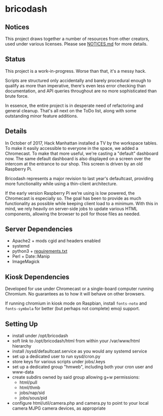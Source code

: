 # bricodash

## Notices

This project draws together a number of resources from other creators,
used under various licenses. Please see [NOTICES.md](NOTICES.md) for
more details.


## Status

This project is a work-in-progress. Worse than that, it's a messy hack.

Scripts are structured only accidentally and barely procedural enough to
qualify as more than imperative, there's even less error checking than
documentation, and API queries throughout are no more sophisticated than
brute force.

In essence, the entire project is in desperate need of refactoring and
general cleanup. That's all next on the ToDo list,
along with some outstanding minor feature additions.

## Details

In October of 2017, Hack Manhattan installed a TV by the workspace tables.
To make it easily accessible to everyone in the space, we added a Chromecast.
To make that more useful, we're casting a "default" dashboard now. The same
default dashboard is also displayed on a screen over the intercom
at the entrance to our shop. This screen is driven by an old Raspberry Pi.

Bricodash represents a major revision to last year's defaultcast,
providing more functionality while using a thin-client architecture.

If the early version Raspberry Pi we're using is low powered, the Chromecast
is especially so. The goal has been to provide as much functionality as
possible while keeping client load to a minimum. With this in mind, we rely
heavily on server-side jobs to update various HTML components, allowing the
browser to poll for those files as needed.

## Server Dependencies

* Apache2 + mods cgid and headers enabled
* systemd
* python3 + [requirements.txt](requirements.txt)
* Perl + Date::Manip
* ImageMagick

## Kiosk Dependencies

Developed for use under Chromecast or a single-board computer running
Chromium. No guarantees as to how it will behave on other browsers.

If running chromium in kiosk mode on Raspbian, install `fonts-noto` and
`fonts-symbola` for better (but perhaps not complete) emoji support.

## Setting Up

* install under /opt/bricodash
* soft link to /opt/bricodash/html from within your /var/www/html hierarchy
* install /sysd/defaultcast.service as you would any systemd service
* set up a dedicated user to run sysd/cron.py
* store keys for various scripts under jobs/.keys
* set up a dedicated group "hmweb", including both your cron user and www-data
* create subdirs owned by said group allowing g+w permissions:
  - html/pull
  - html/thmb
  - jobs/nap/sid
  - jobs/sous/pid
* configure html/util/camera.php and camera.py to point to your local
camera MJPG camera devices, as appropriate
